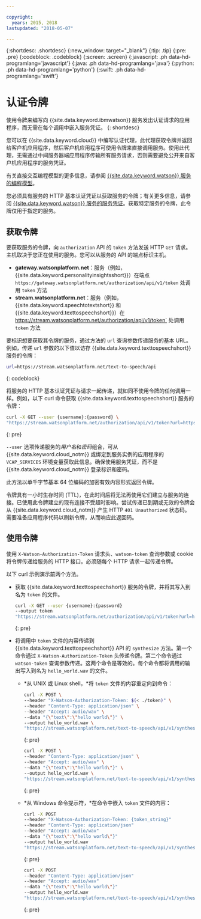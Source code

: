 ```yaml
---

copyright:
  years: 2015, 2018
lastupdated: "2018-05-07"

---
```


{:shortdesc: .shortdesc}
{:new_window: target="_blank"}
{:tip: .tip}
{:pre: .pre}
{:codeblock: .codeblock}
{:screen: .screen}
{:javascript: .ph data-hd-programlang='javascript'}
{:java: .ph data-hd-programlang='java'}
{:python: .ph data-hd-programlang='python'}
{:swift: .ph data-hd-programlang='swift'}

# 认证令牌
使用令牌来编写向 {{site.data.keyword.ibmwatson}} 服务发出认证请求的应用程序，而无需在每个调用中嵌入服务凭证。
{: shortdesc}

您可以在 {{site.data.keyword.cloud}} 中编写认证代理，此代理获取令牌并返回给客户机应用程序，然后客户机应用程序可使用令牌来直接调用服务。使用此代理，无需通过中间服务器端应用程序传输所有服务请求，否则需要避免公开来自客户机应用程序的服务凭证。

有关直接交互编程模型的更多信息，请参阅 [{{site.data.keyword.watson}} 服务的编程模型](/docs/services/watson/getting-started-develop.html)。

您必须具有服务的 HTTP 基本认证凭证以获取服务的令牌；有关更多信息，请参阅 [{{site.data.keyword.watson}} 服务的服务凭证](/docs/services/watson/getting-started-credentials.html)。获取特定服务的令牌，此令牌仅用于指定的服务。

## 获取令牌
要获取服务的令牌，向 `authorization` API 的 `token` 方法发送 HTTP `GET` 请求。主机取决于您正在使用的服务。您可以从服务的 API 的端点标识主机。

- **gateway.watsonplatform.net**：服务（例如，{{site.data.keyword.personalityinsightsshort}}）在端点 `https://gateway.watsonplatform.net/authorization/api/v1/token` 处调用 `token` 方法
- **stream.watsonplatform.net**：服务（例如，{{site.data.keyword.speechtotextshort}} 和 {{site.data.keyword.texttospeechshort}}）在 https://stream.watsonplatform.net/authorization/api/v1/token` 处调用 `token` 方法

要标识想要获取其令牌的服务，通过方法的 `url` 查询参数传递服务的基本 URL。例如，传递 `url` 参数的以下值以访存 {{site.data.keyword.texttospeechshort}} 服务的令牌：

```bash
url=https://stream.watsonplatform.net/text-to-speech/api
```
{: codeblock}

将服务的 HTTP 基本认证凭证与请求一起传递，就如同不使用令牌的任何调用一样。例如，以下 curl 命令获取 {{site.data.keyword.texttospeechshort}} 服务的令牌：

```bash
curl -X GET --user {username}:{password} \
"https://stream.watsonplatform.net/authorization/api/v1/token?url=https://stream.watsonplatform.net/text-to-speech/api"
```
{: pre}

`--user` 选项传递服务的*用户名*和*密码*组合，可从 {{site.data.keyword.cloud_notm}} 或绑定到服务实例的应用程序的 `VCAP_SERVICES` 环境变量获取此信息。确保使用服务凭证，而不是 {{site.data.keyword.cloud_notm}} 登录标识和密码。

此方法以单千字节基本 64 位编码的加密有效内容形式返回令牌。

令牌具有一小时生存时间 (TTL)，在此时间后将无法再使用它们建立与服务的连接。已使用此令牌建立的现有连接不受超时影响。尝试传递已到期或无效的令牌会从 {{site.data.keyword.cloud_notm}} 产生 HTTP `401 Unauthorized` 状态码。需要准备应用程序代码以刷新令牌，从而响应此返回码。

## 使用令牌

使用 `X-Watson-Authorization-Token` 请求头、`watson-token` 查询参数或 cookie 将令牌传递给服务的 HTTP 接口。必须随每个 HTTP 请求一起传递令牌。

以下 curl 示例演示前两个方法。

- 获取 {{site.data.keyword.texttospeechshort}} 服务的令牌，并将其写入到名为 `token` 的文件。

  ```bash
  curl -X GET --user {username}:{password}
  --output token
  "https://stream.watsonplatform.net/authorization/api/v1/token?url=https://stream.watsonplatform.net/text-to-speech/api"
  ```
  {: pre}

- 将调用中 `token` 文件的内容传递到 {{site.data.keyword.texttospeechshort}} API 的 `synthesize` 方法。第一个命令通过 `X-Watson-Authorization-Token` 头传递令牌。第二个命令通过 `watson-token` 查询参数传递。这两个命令是等效的。每个命令都将调用的输出写入到名为 `hello_world.wav` 的文件。

    - *从 UNIX 或 Linux shell，*将 `token` 文件的内容重定向到命令：

      ```bash
      curl -X POST \
      --header "X-Watson-Authorization-Token: $(< ./token)" \
      --header "Content-Type: application/json" \
      --header "Accept: audio/wav" \
      --data "{\"text\":\"hello world\"}" \
      --output hello_world.wav \
      "https://stream.watsonplatform.net/text-to-speech/api/v1/synthesize"
      ```
      {: pre}

      ```bash
      curl -X POST \
      --header "Content-Type: application/json" \
      --header "Accept: audio/wav" \
      --data "{\"text\":\"hello world\"}" \
      --output hello_world.wav \
      "https://stream.watsonplatform.net/text-to-speech/api/v1/synthesize?watson-token=$(< ./token)"
      ```
      {: pre}

    - *从 Windows 命令提示符，*在命令中嵌入 `token` 文件的内容：

        ```bash
        curl -X POST
        --header "X-Watson-Authorization-Token: {token_string}"
        --header "Content-Type: application/json"
        --header "Accept: audio/wav"
        --data "{\"text\":\"hello world\"}"
        --output hello_world.wav
        "https://stream.watsonplatform.net/text-to-speech/api/v1/synthesize"
        ```
        {: pre}

        ```bash
        curl -X POST
        --header "Content-Type: application/json"
        --header "Accept: audio/wav"
        --data "{\"text\":\"hello world\"}"
        --output hello_world.wav
        "https://stream.watsonplatform.net/text-to-speech/api/v1/synthesize?watson-token={token_string}"
        ```
        {: pre}
